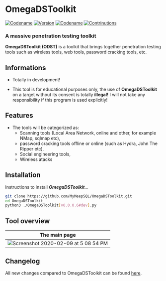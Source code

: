 # OmegaDSToolkit
[![Codename](https://img.shields.io/badge/Codename-MyMeepSQL-informational)]()
[![Version](https://img.shields.io/badge/Version-0.0.0.6-brightgreen)]()
[![Codename](https://img.shields.io/badge/Release-Stable-success)]()
[![Contrinutions](https://img.shields.io/badge/Contributions-Open%20!-yellow)]()

### A massive penetration testing toolkit

**OmegaDSToolkit (ODST)** is a toolkit that brings together penetration testing tools such as wireless tools, web tools, password cracking tools, etc.


## Informations
 - Totally in development!

- This tool is for educational purposes only, the use of **OmegaDSToolkit** on a target without its consent is totally **illegal!** I will not take any responsibility if this program is used explicitly!


## Features
- The tools will be categorized as: 
  - Scanning tools (Local Area Network, online and other, for example NMap, sqlmap etc), 
  - password cracking tools offline or online (such as Hydra, John The Ripper etc), 
  - Social engineering tools,
  - Wireless atacks

## Installation
Instructions to install ***OmegaDSToolkit***...
```bash
git clone https://github.com/MyMeepSQL/OmegaDSToolkit.git
cd OmegaDSToolkit
python3 ./OmegaDSToolkit[v0.0.0.6#dev].py
```
## Tool overview


| The main page | 
| ------------- | 
| ![Screenshot 2020-02-09 at 5 08 54 PM](https://zupimages.net/up/21/50/98oo.jpg)   |

## Changelog
All new changes compared to OmegaDSToolkit can be found [here](https://github.com/MyMeepSQL/OmegaDSToolkit/blob/main/CHANGLOG.md).
